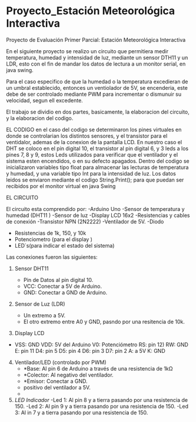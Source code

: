 # Proyecto_Estación Meteorológica Interactiva 
Proyecto de Evaluación Primer Parcial: Estación Meteorológica Interactiva

En el siguiente proyecto se realizo un circuito que permitiera medir temperatura, humedad y intensidad de luz, mediante un sensor DTH11 y un LDR, esto con el fin de mandar los datos de lectura a un monitor serial, en java swing.

Para el caso especifico de que la humedad o la temperatura excedieran de un umbral establecido, entonces un ventiolador de 5V, se encenderia, este debe de ser controlado mediante PWM para incrementar o dismunuir su velocidad, segun ell excedente.

El trabajo se dividio en dos partes, basicamente, la elaboracion del circuito, y la elaboracion del codigo.

EL CODIGO
en el caso del codigo se determinaron los pines virtuales en donde se controlarian los distintos sensores, y el transistor para el ventidalor, ademas de la conexion de la pantalla LCD.
En nuestro caso el DHT se coloco en el pin digital 10, el transistor al pin digital 6, y 3 leds a los pines 7, 8 y 9, estos Leds utilizados para verificar que el ventilador y el sistema esten encendidos, o en su defecto apagados.
Dentro del codigo se inicializaron variables tipo float para almacenar las lecturas de temperatura y humedad, y una variable tipo Int para la intensidad de luz.
Los datos leidos se enviaron mediante el codigo String.Print(); para que puedan ser recibidos por el monitor virtual en java Swing



EL CIRCUITO

El circuito esta comprendido por:
-Arduino Uno 
-Sensor de temperatura y humedad (DHT11 )
-Sensor de luz 
-Display LCD 16x2
-Resistencias y cables de conexión
-Transistor NPN (2N2222)
-Ventilador de 5V.
-Diodo
- Resistencias de 1k, 150, y 10k
- Potenciometro (para el display )
- LED`s(para indicar el estado del sistema)


Las conexiones fueron las siguientes: 

1. Sensor DHT11
   - Pin de Datos al pin digital 10.
   - VCC: Conectar a 5V de Arduino.
   - GND: Conectar a GND de Arduino.

2. Sensor de Luz (LDR)
   - Un extremo a 5V.
   - El otro extremo entre A0 y GND, pasndo por una resitencia de 10k.

3. Display LCD 
- VSS: GND 
VDD: 5V del Arduino
V0: Potenciómetro 
RS: pin 12)
RW: GND
E:  pin 11
D4: pin 5
D5: pin 4
D6: pin 3
D7: pin 2
A: a 5V 
K: GND 

4. Ventilador/LED (controlado por PWM)
     - *Base: Al pin 6 de Arduino a través de una resistencia de 1kΩ
     - *Colector: Al negativo del ventilador.
     - *Emisor: Conectar a GND.
   - positivo del ventilador a 5V.
   - 
5. *LED Indicador*
-Led 1: Al pin 8 y a tierra pasando por una resistencia de 150.
-Led 2: Al pin  9 y a tierra pasando por una resistencia de 150.
-Led 3: Al in 7 y a tierra pasando por una resistencia de 150.


